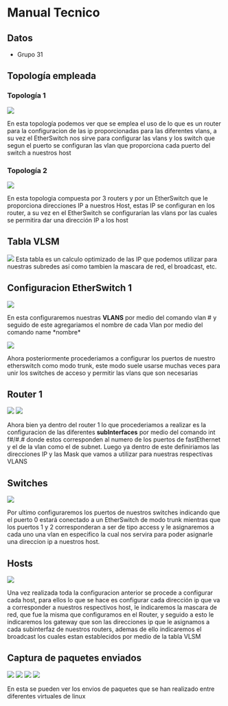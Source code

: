 # Manual Tecnico

## Datos
- Grupo 31
## Topología empleada
### Topología 1
![](Redes/Topo1%20-%20GNS3.jpg)
<p>En esta topología podemos ver que se emplea el uso de lo que es un router para la configuracion de las ip proporcionadas para las diferentes vlans, a su vez el EtherSwitch nos sirve para configurar las vlans y los switch que segun el puerto se configuran las vlan que proporciona cada puerto del switch a nuestros host</p>

### Topología 2
![](Redes/Top22.jpg)
<p>En esta topologia compuesta por 3 routers y por un EtherSwitch que le proporciona direcciones IP a nuestros Host, estas IP se configuran en los router, a su vez en el EtherSwitch se configurarían las vlans por las cuales se permitira dar una dirección IP a los host</p>

## Tabla VLSM
![](Redes/VLSM%20Table.jpeg)
Esta tabla es un calculo optimizado de las IP que podemos utilizar para nuestras subredes así como tambien la mascara de red, el broadcast, etc.

## Configuracion EtherSwitch 1
![](Redes/ESW1.jpg)
<p>En esta configuraremos nuestras <strong>VLANS</strong> por medio del comando vlan # y seguido de este agregariamos el nombre de cada Vlan por medio del comando name *nombre*</p>

![](Redes/ESW1_2.jpg)
<p>Ahora posteriormente procederiamos a configurar los puertos de nuestro etherswitch como modo trunk, este modo suele usarse muchas veces para unir los switches de acceso y permitir las vlans que son necesarias</p>

## Router 1
![](Redes/R1.jpg)
![](Redes/R1_2.jpg)
<p>Ahora bien ya dentro del router 1 lo que procederiamos a realizar es la configuracion de las diferentes <strong>subInterfaces</strong> por medio del comando int f#/#.# donde estos corresponden al numero de los puertos de fastEthernet y el de la vlan como el de subnet.
Luego ya dentro de este definiriamos las direcciones IP y las Mask que vamos a utilizar para nuestras respectivas VLANS</p>

## Switches
![](Redes/Switch.jpg)
<p>Por ultimo configuraremos los puertos de nuestros switches indicando que el puerto 0 estará conectado a un EtherSwitch de modo trunk mientras que los puertos 1 y 2 corresponderan a ser de tipo access y le asignaremos a cada uno una vlan en especifico la cual nos servira para poder asignarle una direccion ip a nuestros host.</p>

## Hosts
![](Redes/hosts.jpg)
<p>Una vez realizada toda la configuracion anterior se procede a configurar cada host, para ellos lo que se hace es configurar cada dirección ip que va a corresponder a nuestros respectivos host, le indicaremos la mascara de red, que fue la misma que configuramos en el Router, y seguido a esto le indicaremos los gateway que son las direcciones ip que le asignamos a cada subinterfaz de nuestros routers, ademas de ello indicaremos el broadcast los cuales estan establecidos por medio de la tabla VLSM</p>

## Captura de paquetes enviados

![](Redes/a.jpg)
![](Redes/b.jpg)
![](Redes/c.jpg)
![](Redes/d.jpg)

<p>En esta se pueden ver los envios de paquetes que se han realizado entre diferentes virtuales de linux</p>
